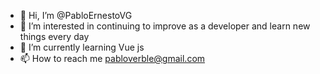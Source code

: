 - 👋 Hi, I’m @PabloErnestoVG
- 👀 I’m interested in continuing to improve as a developer and learn new things every day
- 🌱 I’m currently learning Vue js
- 📫 How to reach me pabloverble@gmail.com
